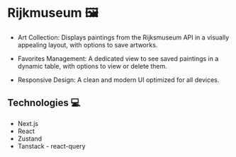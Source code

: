 # Rijkmuseum 🖼️

- Art Collection: Displays paintings from the Rijksmuseum API in a visually appealing layout, with options to save artworks.

- Favorites Management: A dedicated view to see saved paintings in a dynamic table, with options to view or delete them.

- Responsive Design: A clean and modern UI optimized for all devices.


## Technologies 💻

* Next.js
* React
* Zustand
* Tanstack - react-query
